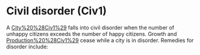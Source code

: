 # Civil disorder (Civ1)

A [City%20%28Civ1%29](city) falls into civil disorder when the number of unhappy citizens exceeds the number of happy citizens. Growth and [Production%20%28Civ1%29](production) cease while a city is in disorder.
Remedies for disorder include: